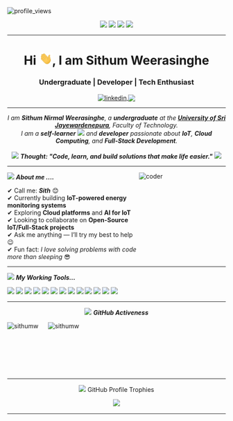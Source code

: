<p align="center">
</p>
<br>

<p align="left"> 
<img src="https://komarev.com/ghpvc/?username=sithumw&color=brightgreen" alt="profile_views" />
</p>

<p align="center">
  <img src="https://img.shields.io/badge/Age-22-blue" />
  <img src="https://img.shields.io/badge/Focus-IoT%20%7C%20Cloud%20%7C%20FullStack-brightgreen" />
  <img src="https://img.shields.io/badge/Lives-Sri%20Lanka-success" />
  <img src="https://img.shields.io/badge/Languages-English%20%26%20Sinhala-brightgreen" />
</p>

<hr>

<h1 align="center">Hi <img src="https://raw.githubusercontent.com/ABSphreak/ABSphreak/master/gifs/Hi.gif" width="30px">, I am Sithum Weerasinghe</h1>
<h3 align="center">Undergraduate | Developer | Tech Enthusiast</h3>

<p align="center">
  <a href="https://linkedin.com/in/sithum-weerasinghe-309629197" target="blank">
    <img align="center" src="https://cdn.jsdelivr.net/gh/devicons/devicon/icons/linkedin/linkedin-original.svg" alt="linkedin" height="30" width="40" />
  </a>
  <a href="mailto:sithumnirmal2002@gmail.com">
    <img align="center" src="https://github.com/user-attachments/assets/70ef7608-35df-4662-a4a9-8066235fa81a"/>
  </a>
</p>

---

<p align="center">
  <em>
    I am <b>Sithum Nirmal Weerasinghe</b>, a <b> undergraduate</b> at the  
    <a href="https://www.sjp.ac.lk/"><b>University of Sri Jayewardenepura</b></a>, Faculty of Technology.<br>
    I am a <b>self-learner</b> <img src="https://github.com/TheDudeThatCode/TheDudeThatCode/blob/master/Assets/Developer.gif" width="30px"> 
    and <b>developer</b> passionate about <b>IoT</b>, <b>Cloud Computing</b>, and <b>Full-Stack Development</b>.  
    <br><br>
    <img src="https://media.giphy.com/media/gH3LO09IOiZIqePwv9/giphy.gif" width="50" />  
    <b><i>Thought:</i> "Code, learn, and build solutions that make life easier."</b>  
    <img src="https://media.giphy.com/media/qjqUcgIyRjsl2/giphy.gif" width="50" />
  </em>
</p>

---

<img align="right" width=200px height=200px alt="coder" src="https://media.giphy.com/media/TEnXkcsHrP4YedChhA/giphy.gif" />

<img src="https://media.giphy.com/media/iY8CRBdQXODJSCERIr/giphy.gif" width="30px">&nbsp;***About me ....***

✔ Call me: ***Sith*** 😊  
✔ Currently building **IoT-powered energy monitoring systems**  
✔ Exploring **Cloud platforms** and **AI for IoT**  
✔ Looking to collaborate on **Open-Source IoT/Full-Stack projects**  
✔ Ask me anything — I’ll try my best to help 😉  
✔ Fun fact: *I love solving problems with code more than sleeping* 😎  

---

<img src="https://media.giphy.com/media/iY8CRBdQXODJSCERIr/giphy.gif" width="30px">&nbsp;***My Working Tools...***

<p align="left">
  <code><img height="50" src="https://github.com/uannabi/-/blob/master/resource/git.svg"></code>
  <code><img height="50" src="https://www.vectorlogo.zone/logos/python/python-ar21.svg"></code>
  <code><img height="50" src="https://www.vectorlogo.zone/logos/java/java-ar21.svg"></code>
  <code><img height="50" src="https://www.vectorlogo.zone/logos/javascript/javascript-ar21.svg"></code>
  <code><img height="50" src="https://www.vectorlogo.zone/logos/reactjs/reactjs-ar21.svg"></code>
  <code><img height="50" src="https://reactnative.dev/img/header_logo.svg"></code>
  <code><img height="50" src="https://www.vectorlogo.zone/logos/nodejs/nodejs-ar21.svg"></code>
  <code><img height="50" src="https://www.vectorlogo.zone/logos/expressjs/expressjs-ar21.svg"></code>
  <code><img height="50" src="https://www.vectorlogo.zone/logos/graphql/graphql-ar21.svg"></code>
  <code><img height="50" src="https://www.vectorlogo.zone/logos/mysql/mysql-ar21.svg"></code>
  <code><img height="50" src="https://www.vectorlogo.zone/logos/mongodb/mongodb-ar21.svg"></code>
  <code><img height="50" src="https://www.vectorlogo.zone/logos/figma/figma-ar21.svg"></code>
  <code><img height="50" src="https://www.vectorlogo.zone/logos/linux/linux-ar21.svg"></code>
</p>

---

<p align="center">
 <img src="https://media.giphy.com/media/W5eoZHPpUx9sapR0eu/giphy.gif" width="30px"/>&nbsp;<i><b>GitHub Activeness</b></i>
</p>

<p><img align="left" src="https://github-readme-stats.vercel.app/api/top-langs?username=sithumw&show_icons=true&locale=en&layout=compact&theme=chartreuse-dark" alt="sithumw" /></p>
<p>&nbsp;<img align="right" src="https://github-readme-stats.vercel.app/api?username=sithumw&show_icons=true&locale=en&theme=chartreuse-dark" alt="sithumw" width="410" /></p>
<br><br><br><br><br>

---

<p align="center"><img src="https://media.giphy.com/media/QaMcXSekUWx7aogAUr/giphy.gif" width="30" />&nbsp;GitHub Profile Trophies</p>
<p align="center">
<img src="https://github-profile-trophy.vercel.app/?username=sithumw&theme=juicyfresh&no-bg=true" />
</p>

-----

